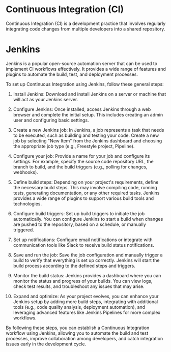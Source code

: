 # Continuous Integration (CI)
Continuous Integration (CI) is a development practice that involves regularly integrating code changes from multiple developers into a shared repository.
# Jenkins 
Jenkins is a popular open-source automation server that can be used to implement CI workflows effectively. It provides a wide range of features and plugins to automate the build, test, and deployment processes.

To set up Continuous Integration using Jenkins, follow these general steps:

1. Install Jenkins: Download and install Jenkins on a server or machine that will act as your Jenkins server.

2. Configure Jenkins: Once installed, access Jenkins through a web browser and complete the initial setup. This includes creating an admin user and configuring basic settings.

3. Create a new Jenkins job: In Jenkins, a job represents a task that needs to be executed, such as building and testing your code. Create a new job by selecting "New Item" from the Jenkins dashboard and choosing the appropriate job type (e.g., Freestyle project, Pipeline).

4. Configure your job: Provide a name for your job and configure its settings. For example, specify the source code repository URL, the branch to build, and the build triggers (e.g., polling for changes, webhooks).

5. Define build steps: Depending on your project's requirements, define the necessary build steps. This may involve compiling code, running tests, generating documentation, or any other required tasks. Jenkins provides a wide range of plugins to support various build tools and technologies.

6. Configure build triggers: Set up build triggers to initiate the job automatically. You can configure Jenkins to start a build when changes are pushed to the repository, based on a schedule, or manually triggered.

7. Set up notifications: Configure email notifications or integrate with communication tools like Slack to receive build status notifications.

8. Save and run the job: Save the job configuration and manually trigger a build to verify that everything is set up correctly. Jenkins will start the build process according to the defined steps and triggers.

9. Monitor the build status: Jenkins provides a dashboard where you can monitor the status and progress of your builds. You can view logs, check test results, and troubleshoot any issues that may arise.

10. Expand and optimize: As your project evolves, you can enhance your Jenkins setup by adding more build steps, integrating with additional tools (e.g., code quality analysis, deployment automation), and leveraging advanced features like Jenkins Pipelines for more complex workflows.

By following these steps, you can establish a Continuous Integration workflow using Jenkins, allowing you to automate the build and test processes, improve collaboration among developers, and catch integration issues early in the development cycle.




